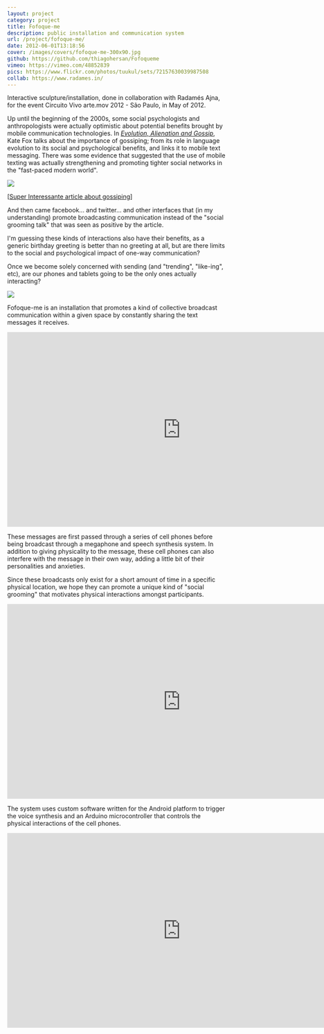 ```yaml
---
layout: project
category: project
title: Fofoque-me
description: public installation and communication system
url: /project/fofoque-me/
date: 2012-06-01T13:18:56
cover: /images/covers/fofoque-me-300x90.jpg
github: https://github.com/thiagohersan/Fofoqueme
vimeo: https://vimeo.com/48852839
pics: https://www.flickr.com/photos/tuukul/sets/72157630039987508
collab: https://www.radames.in/
---
```

Interactive sculpture/installation, done in collaboration with Radamés Ajna, for the event Circuito Vivo arte.mov 2012 - São Paulo, in May of 2012.

Up until the beginning of the 2000s, some social psychologists and anthropologists were actually optimistic about potential benefits brought by mobile communication technologies. In *[Evolution, Alienation and Gossip](http://www.sirc.org/publik/gossip.shtml)*, Kate Fox talks about the importance of gossiping; from its role in language evolution to its social and psychological benefits, and links it to mobile text messaging. There was some evidence that suggested that the use of mobile texting was actually strengthening and promoting tighter social networks in the "fast-paced modern world".

![](fofocas.jpg)

[[Super Interessante article about gossiping](http://super.abril.com.br/blogs/como-pessoas-funcionam/tag/fofoca/)]

And then came facebook... and twitter... and other interfaces that (in my understanding) promote broadcasting communication instead of the "social grooming talk" that was seen as positive by the article.

I'm guessing these kinds of interactions also have their benefits, as a generic birthday greeting is better than no greeting at all, but are there limits to the social and psychological impact of one-way communication?

Once we become solely concerned with sending (and "trending", "like-ing", etc), are our phones and tablets going to be the only ones actually interacting?

![](ffq_simulado.png)

Fofoque-me is an installation that promotes a kind of collective broadcast communication within a given space by constantly sharing the text messages it receives.

<div class="video-wrapper">
    <iframe allowfullscreen="" frameborder="0" mozallowfullscreen="" src="http://player.vimeo.com/video/43057300" webkitallowfullscreen="" width="800" height="449"></iframe>
</div>

These messages are first passed through a series of cell phones before being broadcast through a megaphone and speech synthesis system. In addition to giving physicality to the message, these cell phones can also interfere with the message in their own way, adding a little bit of their personalities and anxieties.

Since these broadcasts only exist for a short amount of time in a specific physical location, we hope they can promote a unique kind of "social grooming" that motivates physical interactions amongst participants.

<div class="video-wrapper">
    <iframe allowfullscreen="" frameborder="0" mozallowfullscreen="" src="http://player.vimeo.com/video/43858648" webkitallowfullscreen="" width="800" height="449"></iframe>
</div>

The system uses custom software written for the Android platform to trigger the voice synthesis and an Arduino microcontroller that controls the physical interactions of the cell phones.

<div class="video-wrapper">
    <iframe allowfullscreen="" frameborder="0" mozallowfullscreen="" src="http://player.vimeo.com/video/43282923" webkitallowfullscreen="" width="800" height="449"></iframe>
</div>
